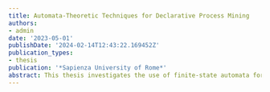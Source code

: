 ```yaml
---
title: Automata-Theoretic Techniques for Declarative Process Mining
authors:
- admin
date: '2023-05-01'
publishDate: '2024-02-14T12:43:22.169452Z'
publication_types:
- thesis
publication: '*Sapienza University of Rome*'
abstract: This thesis investigates the use of finite-state automata for various process-related tasks. Automata are a possible choice for a process modeling language that has gained increasing attention in recent years. The main reason for this is their relation to temporal logics, which makes automata easy to define and understand, while preserving all the advantages of a procedural representation. Indeed, if we think of a process as a set of process traces, that is, as event sequences constituting a formal language, finite-state automata are a natural choice for modeling processes. As a first contribution, we propose a new method for Temporal Reasoning in Answer Set Programming (ASP) that takes advantage of the automata representation of temporal specifications expressed in Linear-Time Temporal Logic on finite traces (LTLf). This method is then employed to solve various problems of interest for the Declarative Process Mining community, in particular, Log Generation, Conformance Checking, and Query Checking. All of those problems are addressed from both a control-flow perspective and a data perspective. The experimental evaluation conducted, including a comparison with state-of-the-art tools, shows the feasibility of the approach. Notably, our method drastically outperformed the best tools for Log Generation from declarative specifications. The thesis then moves on to investigate how to leverage Automata Learning algorithms for the automated discovery of process models from event logs. After an analysis of the performances of the Minimum Description Length (MDL) algorithm, which only takes as input a sample of positive words (i.e., the event log) we advocate for the importance and feasibility of including also negative examples. As a result, this makes other learning algorithms available. In particular, Regular Positive and Negative Inference (RPNI) and Evidence Driven State Merging (EDSM) algorithms are considered. We conducted an extensive evaluation on both real-life and synthetic logs, considering as quality metrics precision, fitness, generalization and simplicity (some of them requiring to be adapted to the new learning setting). The results pointed out that MDL generates much simpler, and therefore more understandable, automata than the other algorithms, keeping similar values of precision and generalization. However, since RPNI and EDSM learn the DFAs from explicit negative behaviors, they produce automata that are able to better discriminate between positive and negative behaviors. Regarding time performances, we observe that they decreases exponentially for logs including a large activity alphabet. Nonetheless, the algorithms seem to scale very well for logs including a large number of distinct traces and/or traces including many events.
---
```

